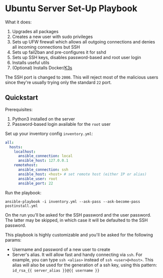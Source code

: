 # Ubuntu Server Set-Up Playbook

What it does:

1. Upgrades all packages
2. Creates a new user with sudo privileges
3. Sets up UFW firewall which allows all outgoing connections and denies all incoming connections but SSH
4. Sets up fail2ban and pre-configures it for sshd
5. Sets up SSH keys, disables password-based and root user login
6. Installs useful utils
7. (Optional) Installs Docker/[K3s](https://k3s.io/)

The SSH port is changed to `2000`. This will reject most of the malicious users since they're usually trying only the standard `22` port.

## Quickstart

Prerequisites:

1. Python3 installed on the server
2. Password-based login available for the `root` user

Set up your inventory config `inventory.yml`:

```yaml
all:
  hosts:
    localhost:
      ansible_connection: local
      ansible_host: 127.0.0.1
    remotehost:
      ansible_connection: ssh
      ansible_host: <host> # set remote host (either IP or alias)
      ansible_user: root
      ansible_port: 22
```

Run the playbook:

```shell
ansible-playbook -i inventory.yml --ask-pass --ask-become-pass postinstall.yml
```

On the run you'll be asked for the SSH password and the user password. The latter may be skipped, in which case it will be defaulted to the SSH password.

This playbook is highly customizable and you'll be asked for the following params:

- Username and password of a new user to create
- Server's alias. It will allow fast and handy connecting via `ssh`. For example, you can type `ssh <alias>` instead of `ssh <user>@<host>`.
    This alias will also be used for the generation of a ssh key, using this pattern: `id_rsa_{{ server_alias }}@{{ username }}`
